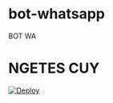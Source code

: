 # bot-whatsapp
BOT WA

# NGETES CUY


[![Deploy](https://www.herokucdn.com/deploy/button.svg)](https://heroku.com/deploy?template=https://github.com/RGANS087/bot-whatsapp)
